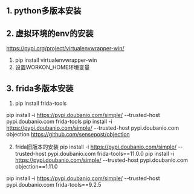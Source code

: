## 1. python多版本安装



## 2. 虚拟环境的env的安装
https://pypi.org/project/virtualenvwrapper-win/

1. pip install virtualenvwrapper-win
2. 设置WORKON_HOME环境变量

## 3. frida多版本安装
1. pip install frida-tools

pip  install  -i  https://pypi.doubanio.com/simple/  --trusted-host pypi.doubanio.com  frida-tools
pip  install  -i  https://pypi.doubanio.com/simple/  --trusted-host pypi.doubanio.com  objection
https://github.com/sensepost/objection

2. frida旧版本的安装
pip  install  -i  https://pypi.doubanio.com/simple/  --trusted-host pypi.doubanio.com  frida-tools==11.0.0
pip  install  -i  https://pypi.doubanio.com/simple/  --trusted-host pypi.doubanio.com  objection==1.11.0

pip  install  -i  https://pypi.doubanio.com/simple/  --trusted-host pypi.doubanio.com  frida-tools==9.2.5
